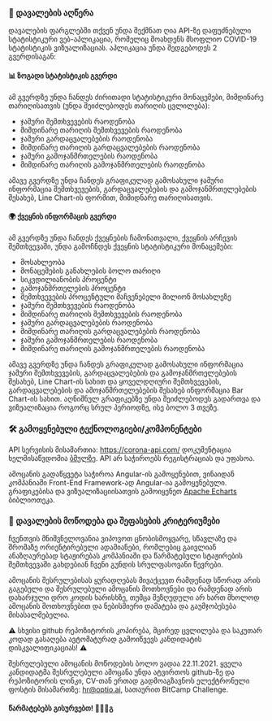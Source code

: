 ### 📃 დავალების აღწერა

დავალების ფარგლებში თქვენ უნდა შექმნათ ღია API-ზე დაფუძნებული სტატისტიკური ვებ-აპლიკაცია, რომელიც მოახდენს მსოფლიო COVID-19 სტატისტიკის ვიზუალიზაციას. აპლიკაცია უნდა შედგებოდეს 2 გვერდისაგან:

#### 📊 ზოგადი სტატისტიკის გვერდი

ამ გვერდზე უნდა ჩანდეს ძირითადი სტატისტიკური მონაცემები, მიმდინარე თარიღისათვის (უნდა შეიძლებოდეს თარიღის ცვლილება):

- ჯამური შემთხვევების რაოდენობა
- მიმდინარე თარიღის შემთხვევების რაოდენობა
- ჯამური გარდაცვალებების რაოდენობა
- მიმდინარე თარიღის გარდაცვალებების რაოდენობა
- ჯამური გამოჯანმრთელების რაოდენობა
- მიმდინარე თარიღის გამოჯანმრთელების რაოდენობა

ამავე გვერდზე უნდა ჩანდეს გრაფიკულად გამოსახული ჯამური ინფორმაცია შემთხვევების, გარდაცვალებების და გამოჯანმრთელებების შესახებ, Line Chart-ის ფორმით, მიმიდნარე თარიღისათვის.

#### 🌍 ქვეყნის ინფორმაცის გვერდი

ამ გვერდზე უნდა ჩანდეს ქვეყნების ჩამონათვალი, ქვეყნის არჩევის შემთხვევაში, უნდა გამოჩნდეს ქვეყნის სტატისტიკური მონაცემები:

- მოსახლეობა
- მონაცემების განახლების ბოლო თარიღი
- სიკვდილიანობის პროცენტი
- გამოჯანმრთელების პროცენტი
- შემთხვევების პროცენტული მაჩვენებელი მილიონ მოსახლეზე
- ჯამური შემთხვევების რაოდენობა
- მიმდინარე თარიღის შემთხვევების რაოდენობა
- ჯამური გარდაცვალებების რაოდენობა
- მიმდინარე თარიღის გარდაცვალებების რაოდენობა
- ჯამური გამოჯანმრთელების რაოდენობა
- მიმდინარე თარიღის გამოჯანმრთელების რაოდენობა

ამავე გვერდზე უნდა ჩანდეს გრაფიკულად გამოსახული ინფორმაცია ჯამური შემთხვევების, გარდაცვალებების და გამოჯანმრთელებების შესახებ, Line Chart-ის სახით და ყოველდღიური შემთხვევების, გარდაცვალებების და ამოჯანმრთელებების შესახებ ინფორმაცია Bar Chart-ის სახით. აღნიშნულ გრაფიკებზე უნდა შეიძლებოდეს გადართვა და ვიზუალიზაცია როგორც სრულ პერიოდზე, ისე ბოლო 3 თვეზე.

### 🛠️ გამოყენებული ტექნოლოგიები/კომპონენტები

API სერვისის მისამართია: https://corona-api.com/ დოკუმენტაცია ხელმისაწვდომია [ბმულზე](https://about-corona.net/documentation). API არ საჭიროებს რეგისტრაციას და უფასოა.

ამოცანის გადაწყვეტა საჭიროა Angular-ის გამოყენებით, ვინაიდან კომპანიაში Front-End Framework-ად Angular-ია გამოყენებული. გრაფიკებისა და ვიზუალიზაციისათვის გამოიყენეთ [Apache Echarts](https://echarts.apache.org/) ბიბლიოთეკა.

### 📧 დავალების მოწოდება და შეფასების კრიტერიუმები

ჩვენთვის მნიშვნელოვანია ვიპოვოთ ცნობისმოყვარე, სწავლაზე და შრომაზე ორიენტირებული ადამიანები, რომლებიც გაივლიან ანაზღაურებად სტაჟირებას კომპანიაში და წარმატებული სტაჟირების შემთხვევაში გახდებიან ჩვენი გუნდის სრულფასოვანი წევრები.

ამოცანის შესრულებისას ყურადღებას მივაქცევთ რამდენად სწორად არის გაგებული და შესრულებული ამოცანის მოთხოვნები და რამდენად არის დახარჯული დრო კოდის ხარისხზე, თუმცა შეზღუდული არ ხართ მხოლოდ ამოცანის მოთხოვნებით და ნებისმიერი დამატება და გაუმჯობესება მისასალმებელია.

⚠️ სხვისი github რეპოზიტორის კოპირება, მცირედ ცვლილება და საკუთარ კოდად გასაღება ავტომატურად გამოიწვევს კანდიდატის დისკვალიფიკაციას! ⚠️

შესრულებული ამოცანის მოწოდების ბოლო ვადაა 22.11.2021. ყველა კანდიდატმა შესრულებული ამოცანა უნდა ატვირთოს github-ზე და რეპოზიტორის ლინკი, CV-თან ერთად გადმოაგზავნოს ელექტრონული ფოსტის მისამართზე: [hr@optio.ai](mailto:hr@optio.ai), სათაურით BitCamp Challenge.

#### წარმატებებს გისურვებთ! 🎉🎉🎉გ
